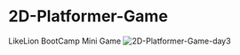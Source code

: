 # 2D-Platformer-Game
LikeLion BootCamp Mini Game
![2D-Platformer-Game-day3](https://github.com/user-attachments/assets/d716b809-d70e-41c1-a2fc-24976c6bff0a)
